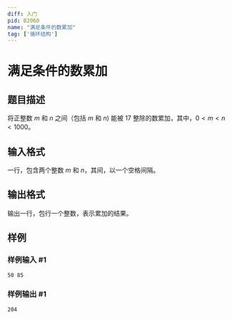 ```yaml
---
diff: 入门
pid: B2060
name: "满足条件的数累加"
tag: ['循环结构']
---
```

# 满足条件的数累加
## 题目描述

将正整数 $m$ 和 $n$ 之间（包括 $m$ 和 $n)$ 能被 $17$ 整除的数累加，其中，$0<m<n<1000$。
## 输入格式

一行，包含两个整数 $m$ 和 $n$，其间，以一个空格间隔。
## 输出格式

输出一行，包行一个整数，表示累加的结果。
## 样例

### 样例输入 #1
```
50 85
```
### 样例输出 #1
```
204
```
